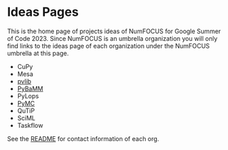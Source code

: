# Ideas Pages

This is the home page of projects ideas of NumFOCUS for Google Summer of Code 2023.
Since NumFOCUS is an umbrella organization you will only find links to the ideas
page of each organization under the NumFOCUS umbrella at this page.

- CuPy
- Mesa
- [pvlib](https://github.com/pvlib/pvlib-python/wiki/GSoC-2023-Projects)
- [PyBaMM](https://github.com/pybamm-team/PyBaMM/wiki/GSoC-2023-Projects)
- PyLops
- [PyMC](https://github.com/pymc-devs/pymc/wiki/GSoC-2023-projects)
- QuTiP
- SciML
- Taskflow

See the [README](https://github.com/numfocus/gsoc/blob/master/README.md#organizations-confirmed-under-numfocus-umbrella) for contact information of each org.
